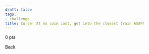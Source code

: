 ```yaml
---
draft: false
tags:
- challenge
title: Curse! At no coin cost, get into the closest train ASAP!
---
```

0 pts

[Back](https://shadybraden.com/jetlag) 
